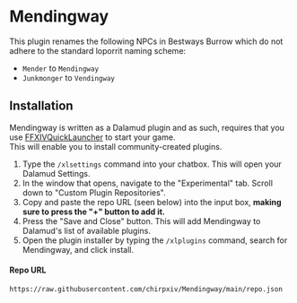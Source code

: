 # Mendingway

This plugin renames the following NPCs in Bestways Burrow which do not adhere to the standard loporrit naming scheme:
- `Mender` to `Mendingway`
- `Junkmonger` to `Vendingway`

## Installation

Mendingway is written as a Dalamud plugin and as such, requires that you use [FFXIVQuickLauncher](https://github.com/goatcorp/FFXIVQuickLauncher) to start your game.
<br/>
This will enable you to install community-created plugins.

1. Type the `/xlsettings` command into your chatbox. This will open your Dalamud Settings.
2. In the window that opens, navigate to the "Experimental" tab. Scroll down to "Custom Plugin Repositories".
3. Copy and paste the repo URL (seen below) into the input box, **making sure to press the "+" button to add it.**
4. Press the "Save and Close" button. This will add Mendingway to Dalamud's list of available plugins.
5. Open the plugin installer by typing the `/xlplugins` command, search for Mendingway, and click install.

#### Repo URL
`https://raw.githubusercontent.com/chirpxiv/Mendingway/main/repo.json`